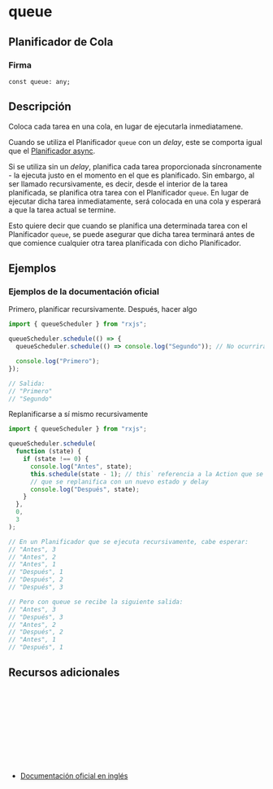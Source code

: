 # queue

<h2 class="subtitle">Planificador de Cola</h2>

### Firma

`const queue: any;`

## Descripción

Coloca cada tarea en una cola, en lugar de ejecutarla inmediatamene.

Cuando se utiliza el Planificador `queue` con un <em>delay</em>, este se comporta igual que el [Planificador async](api/schedulers/async).

Si se utiliza sin un <em>delay</em>, planifica cada tarea proporcionada síncronamente - la ejecuta justo en el momento en el que es planificado. Sin embargo, al ser llamado recursivamente, es decir, desde el interior de la tarea planificada, se planifica otra tarea con el Planificador `queue`. En lugar de ejecutar dicha tarea inmediatamente, será colocada en una cola y esperará a que la tarea actual se termine.

Esto quiere decir que cuando se planifica una determinada tarea con el Planificador `queue`, se puede asegurar que dicha tarea terminará antes de que comience cualquier otra tarea planificada con dicho Planificador.

## Ejemplos

### Ejemplos de la documentación oficial

Primero, planificar recursivamente. Después, hacer algo

```javascript
import { queueScheduler } from "rxjs";

queueScheduler.schedule(() => {
  queueScheduler.schedule(() => console.log("Segundo")); // No ocurrirá ahora, será colocado en una cola

  console.log("Primero");
});

// Salida:
// "Primero"
// "Segundo"
```

Replanificarse a sí mismo recursivamente

```javascript
import { queueScheduler } from "rxjs";

queueScheduler.schedule(
  function (state) {
    if (state !== 0) {
      console.log("Antes", state);
      this.schedule(state - 1); // this` referencia a la Action que se esté ejecutando en el momento,
      // que se replanifica con un nuevo estado y delay
      console.log("Después", state);
    }
  },
  0,
  3
);

// En un Planificador que se ejecuta recursivamente, cabe esperar:
// "Antes", 3
// "Antes", 2
// "Antes", 1
// "Después", 1
// "Después", 2
// "Después", 3

// Pero con queue se recibe la siguiente salida:
// "Antes", 3
// "Después", 3
// "Antes", 2
// "Después", 2
// "Antes", 1
// "Después", 1
```

## Recursos adicionales

<a target="_blank" href="https://github.com/ReactiveX/rxjs/blob/6.5.5/src/internal/scheduler/queue.ts#L72-L71">
<svg>
  <use xlink:href="/assets/icons/source.svg#source-code"></use>
</svg>
</a>
</div>

- <a target="_blank" href="https://rxjs.dev/api/index/const/queueScheduler">Documentación oficial en inglés</a>
